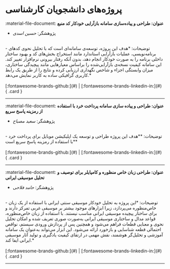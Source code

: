 # پروژه‌های دانشجویان کارشناسی

<div class="flex w-full" markdown>

<!-- 1 -->
:material-file-document: __عنوان: طراحی و پياده‌سازی سامانه بازآرایی خودكار كد منبع__
<br/>
- پژوهشگر:
*حسین اسدی*
<br/>
- توضیحات:
*هدف این پروژه، توسعه‌ی سامانه‌ای است که با تحلیل نحوی کدهای برنامه‌نویسی، عملیات بازآرایی استاندارد مانند استخراج بخش‌های کد و بهبود ساختار داخلی برنامه را به صورت خودکار انجام دهد، بدون آنکه رفتار بیرونی نرم‌افزار تغییر کند.
این سامانه کیفیت نسخه‌ی بازآرایی‌شده را براساس معیارهایی مانند پیچیدگی ساختاری، میزان وابستگی اجزاء و شاخص نگهداری ارزیابی کرده و نتایج را از طریق یک رابط کاربری گرافیکی ساده به کاربر نمایش می‌دهد.*
<br/>
<br/>
[:fontawesome-brands-github:](#)
|
[:fontawesome-brands-linkedin-in:](#)
{ .card }


---

<!-- 2 -->
:material-file-document: __عنوان: طراحی و پیاده سازی سامانه پرداخت خرد با استفاده از رمزینه پاسخ سریع__
<br/>
- پژوهشگر:
*سعید مصباح*
<br/>
- توضیحات:
**هدف این پروژه طراحی و توسعه یک اپلیکیشن موبایل برای پرداخت خرد با استفاده از رمزینه پاسخ سریع است**
<br/>
<br/>
[:fontawesome-brands-github:](#)
|
[:fontawesome-brands-linkedin-in:](#)
{ .card }


---

<!-- 3 -->
:material-file-document: __عنوان: طراحی زبان خاص منظوره و کامپایلر برای توصیف و تحلیل موسیقی ایرانی__
<br/>
- پژوهشگر:
*حامد فلاحی*
<br/>
- توضیحات:
*این پروژه به تحلیل خودکار موسیقی سنتی ایرانی با استفاده از یک زبان خاص‌منظوره می‌پردازد، زیرا ابزارهای موجود بیشتر بر موسیقی غربی تمرکز دارند و برای ساختار پیچیده موسیقی ایرانی مناسب نیستند. با استفاده از زبان خاص‌منظوره، قواعد مدال و ساختاری موسیقی ایرانی به‌صورت صوری تعریف شده و امکان تحلیل نحوی و معنایی قطعات فراهم می‌شود و همچنین پس از پردازش ورودی سیستم، نواقص احتمالی قطعه شناسایی و بازخورد ارائه می‌شود. این ابزار می‌تواند به‌عنوان یک سامانه آموزشی و تحلیل‌گر هوشمند، نقش مهمی در ارتقای کیفیت یادگیری و تولید آثار موسیقی ایرانی ایفا کند.*
<br/>
<br/>
[:fontawesome-brands-github:](#)
|
[:fontawesome-brands-linkedin-in:](#)
{ .card }


---

</div>